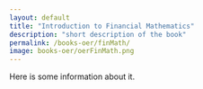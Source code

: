 ```yaml
---
layout: default
title: "Introduction to Financial Mathematics"
description: "short description of the book"
permalink: /books-oer/finMath/
image: books-oer/oerFinMath.png
---
```


Here is some information about it.
